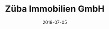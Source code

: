 ﻿---
title:          "Züba Immobilien GmbH"
date:           "2018-07-05"
draft:          false
robotsExclude:  true
---
